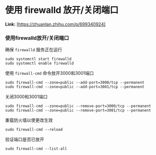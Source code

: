 # 使用 firewalld 放开/关闭端口



 **Link:** [https://zhuanlan.zhihu.com/p/699340924]

### 使用firewalld放开/关闭端口  

确保 `firewalld` 服务正在运行

```
sudo systemctl start firewalld
sudo systemctl enable firewalld
```

使用 `firewall-cmd` 命令放开3000和3001端口

```
sudo firewall-cmd --zone=public --add-port=3000/tcp --permanent
sudo firewall-cmd --zone=public --add-port=3001/tcp --permanent
```

关闭3000和3001端口

```
sudo firewall-cmd --zone=public --remove-port=3000/tcp --permanent
sudo firewall-cmd --zone=public --remove-port=3001/tcp --permanent
```

重载防火墙以使更改生效

```
sudo firewall-cmd --reload
```

验证端口是否已放开

```
sudo firewall-cmd --list-all
```
